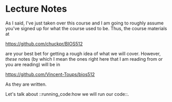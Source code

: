 Lecture Notes
=============

As I said, I've just taken over this course and I am going to roughly assume
you've signed up for what the course used to be. Thus, the course materials
at 

https://github.com/chuckpr/BIOS512

are your best bet for getting a rough idea of what we will cover.  However,
*these* notes (by which I mean the ones right here that I am reading from or you
are reading) will be in 

https://github.com/Vincent-Toups/bios512

As they are written.

Let's talk about ::running_code:how we will run our code::. 